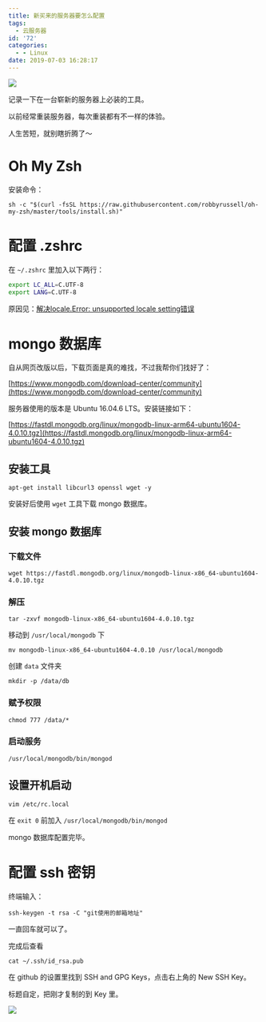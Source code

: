 ```yaml
---
title: 新买来的服务器要怎么配置
tags:
  - 云服务器
id: '72'
categories:
  - - Linux
date: 2019-07-03 16:28:17
---
```


![](https://cdn.pixabay.com/photo/2017/11/08/15/04/computer-2930704__480.jpg)

记录一下在一台崭新的服务器上必装的工具。

以前经常重装服务器，每次重装都有不一样的体验。

人生苦短，就别瞎折腾了～
<!-- more -->
# Oh My Zsh

安装命令：

`sh -c "$(curl -fsSL https://raw.githubusercontent.com/robbyrussell/oh-my-zsh/master/tools/install.sh)"`

# 配置 .zshrc

在 `~/.zshrc` 里加入以下两行：

```bash
export LC_ALL=C.UTF-8
export LANG=C.UTF-8
```

原因见：[解决locale.Error: unsupported locale setting错误](https://lijianxun.top/?p=37)

# mongo 数据库

自从网页改版以后，下载页面是真的难找，不过我帮你们找好了：

[https://www.mongodb.com/download-center/community](https://www.mongodb.com/download-center/community)

服务器使用的版本是 Ubuntu 16.04.6 LTS。安装链接如下：

[https://fastdl.mongodb.org/linux/mongodb-linux-arm64-ubuntu1604-4.0.10.tgz](https://fastdl.mongodb.org/linux/mongodb-linux-arm64-ubuntu1604-4.0.10.tgz)

## 安装工具

`apt-get install libcurl3 openssl wget -y`

安装好后使用 `wget` 工具下载 mongo 数据库。

## 安装 mongo 数据库

### 下载文件

`wget https://fastdl.mongodb.org/linux/mongodb-linux-x86_64-ubuntu1604-4.0.10.tgz`

### 解压

`tar -zxvf mongodb-linux-x86_64-ubuntu1604-4.0.10.tgz`

移动到 `/usr/local/mongodb` 下

`mv mongodb-linux-x86_64-ubuntu1604-4.0.10 /usr/local/mongodb`

创建 `data` 文件夹

`mkdir -p /data/db`

### 赋予权限

`chmod 777 /data/*`

### 启动服务

`/usr/local/mongodb/bin/mongod`

## 设置开机启动

`vim /etc/rc.local`

在 `exit 0` 前加入 `/usr/local/mongodb/bin/mongod`

mongo 数据库配置完毕。

# 配置 ssh 密钥

终端输入：

`ssh-keygen -t rsa -C "git使用的邮箱地址"`

一直回车就可以了。

完成后查看

`cat ~/.ssh/id_rsa.pub`

在 github 的设置里找到 SSH and GPG Keys，点击右上角的 New SSH Key。

标题自定，把刚才复制的到 Key 里。

![](https://user-images.githubusercontent.com/25655581/60577700-6ffb7200-9db2-11e9-9fac-d5a485fe61d4.png)